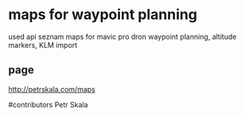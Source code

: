 # maps for waypoint planning
used api seznam maps for mavic pro dron waypoint planning, altitude markers, KLM import
## page
http://petrskala.com/maps

#contributors
Petr Skala
